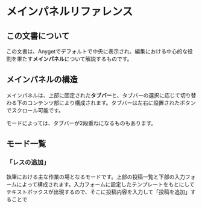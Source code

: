 # メインパネルリファレンス
## この文書について
この文書は、Anygetでデフォルトで中央に表示され、編集における中心的な役割を果たす**メインパネル**について解説するものです。

## メインパネルの構造

メインパネルは、上部に固定された**タブバー**と、タブバーの選択に応じて切り替わる下のコンテンツ部により構成されます。タブバーは左右に設置されたボタンでスクロール可能です。

モードによっては、タブバーが2段重ねになるものもあります。

## モード一覧

### 「レスの追加」

執筆における主な作業の場となるモードです。上部の投稿一覧と下部の入力フォームによって構成されます。入力フォームに設定したテンプレートをもとにしてテキストボックスが出現するので、そこに投稿内容を入力して「投稿を追加」することで